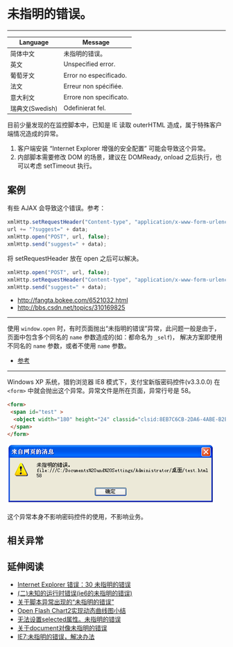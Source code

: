 
# 未指明的错误。

----

| Language | Message                 |
|----------|-------------------------|
| 简体中文 | 未指明的错误。          |
| 英文     | Unspecified error.      |
| 葡萄牙文 | Error no especificado.  |
| 法文     | Erreur non spécifiée. |
| 意大利文 | Errore non specificato. |
| 瑞典文(Swedish) | Odefinierat fel. |

目前少量发现的在监控脚本中，已知是 IE 读取 outerHTML 造成，属于特殊客户端情况造成的异常。

1. 客户端安装 “Internet Explorer 增强的安全配置” 可能会导致这个异常。
2. 内部脚本需要修改 DOM 的场景，建议在 DOMReady, onload 之后执行，也可以考虑 setTimeout 执行。


## 案例

有些 AJAX 会导致这个错误。参考：

```js
xmlHttp.setRequestHeader("Content-type", "application/x-www-form-urlencoded");
url += "?suggest=" + data;
xmlHttp.open("POST", url, false);
xmlHttp.send("suggest=" + data);
```

将 setRequestHeader 放在 open 之后可以解决。

```js
xmlHttp.open("POST", url, false);
xmlHttp.setRequestHeader("Content-type", "application/x-www-form-urlencoded");
xmlHttp.send("suggest=" + data);
```

* http://fangta.bokee.com/6521032.html
* http://bbs.csdn.net/topics/310169825

----

使用 `window.open` 时，有时页面抛出“未指明的错误”异常，此问题一般是由于，
页面中包含多个同名的 `name` 参数造成的(如：都命名为 `_self`)，
解决方案即使用不同名的 `name` 参数，或者不使用 `name` 参数。

* [参考](http://xiyang.09.blog.163.com/blog/static/59827615201321893813871/)

----

Windows XP 系统，猎豹浏览器 IE8 模式下，支付宝新版密码控件(v3.3.0.0)
在 `<form>` 中就会抛出这个异常。异常文件是所在页面，异常行号是 58。

```html
<form>
 <span id="test" >
  <object width="180" height="24" classid="clsid:8EB7C6CB-2DA6-4ABE-B2EA-EAC5A372E757"></object>
 </span>
</form>
```

![未指明的错误。](../images/lb-unspecified-error.png)

这个异常本身不影响密码控件的使用，不影响业务。

## 相关异常


## 延伸阅读

* [Internet Explorer 错误：30 未指明的错误](http://blog.sina.com.cn/s/blog_49d3ec2f0100o4kj.html)
* [(二)未知的运行时错误(ie6的未指明的错误)](http://www.cnblogs.com/wangxiang/articles/1653429.html)
* [关于脚本异常出现的“未指明的错误”](http://www.iteye.com/topic/90106)
* [Open Flash Chart2实现动态曲线图小结](http://sjsky.iteye.com/blog/1006107)
* [无法设置selected属性。未指明的错误](http://hi.baidu.com/jghc/blog/item/5e28c4d7faeb9f2106088b2c.html)
* [关于document对像未指明的错误](http://topic.csdn.net/u/20070907/17/02d71423-c027-4565-b650-57196702accd.html)
* [IE7:未指明的错误，解决办法](http://samueli.iteye.com/blog/237461)
